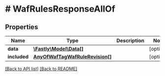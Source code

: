 # # WafRulesResponseAllOf

## Properties

Name | Type | Description | Notes
------------ | ------------- | ------------- | -------------
**data** | [**\Fastly\Model\Data[]**](Data.md) |  | [optional]
**included** | [**AnyOfWafTagWafRuleRevision[]**](AnyOfWafTagWafRuleRevision.md) |  | [optional]

[[Back to API list]](../../README.md#endpoints) [[Back to README]](../../README.md)
